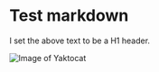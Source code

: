 # Test markdown

I set the above text to be a H1 header.

![Image of Yaktocat](https://octodex.github.com/images/yaktocat.png)
